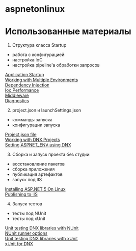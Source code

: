 # aspnetonlinux

Использованные материалы
========================

1. Структура класса Startup
  * работа с конфигурацией
  * настройка IoC
  * настройка pipeline'a обработки запросов
  
   [Application Startup](https://docs.asp.net/en/latest/fundamentals/startup.html)  
   [Working with Multiple Environments](https://docs.asp.net/en/latest/fundamentals/environments.html)  
   [Dependency Injection](https://docs.asp.net/en/latest/fundamentals/dependency-injection.html)  
   [Ioc Performance](https://github.com/danielpalme/IocPerformance/blob/master/README.md)  
   [Middleware](https://docs.asp.net/en/latest/fundamentals/middleware.html)  
   [Diagnostics](https://docs.asp.net/en/latest/fundamentals/diagnostics.html)
  
2. project.json и launchSettings.json
  * комманды запуска
  * конфигурации запуска
  
   [Project.json file](https://github.com/aspnet/Home/wiki/Project.json-file)  
   [Working with DNX Projects](https://docs.asp.net/en/latest/dnx/projects.html)  
   [Setting ASPNET_ENV using DNX](http://reasoncodeexample.com/2015/11/18/setting-aspnet_env-using-dnx-commands-when-deploying-asp-net-5-apps-to-iis/)

3. Сборка и запуск проекта без студии
  * восстановление пакетов
  * сборка приложения
  * публикация артефактов
  * запуск под IIS

   [Installing ASP.NET 5 On Linux](https://docs.asp.net/en/latest/getting-started/installing-on-linux.html)  
   [Publishing to IIS](https://docs.asp.net/en/latest/publishing/iis.html)
  
4. Запуск тестов
  * тесты под NUnit
  * тесты под xUnit
  
   [Unit testing DNX libraries with NUnit](http://asp.net-hacker.rocks/2015/12/16/unit-testing-dnx-libraries-with-nunit.html)  
   [NUnit runner options](https://github.com/nunit/docs/wiki/Console-Command-Line)  
   [Unit testing DNX libraries with xUnit](http://asp.net-hacker.rocks/2015/12/15/unit-testing-dnx-libraries-with-xunit.html)  
   [xUnit for DNX](http://xunit.github.io/docs/getting-started-dnx.html)
